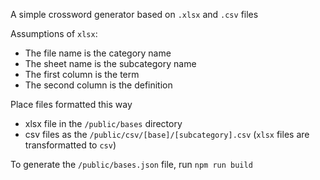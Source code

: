 A simple crossword generator based on `.xlsx` and `.csv` files

Assumptions of `xlsx`:

- The file name is the category name
- The sheet name is the subcategory name
- The first column is the term
- The second column is the definition

Place files formatted this way

- xlsx file in the `/public/bases` directory
- csv files as the `/public/csv/[base]/[subcategory].csv` (`xlsx` files are transformatted to `csv`)

To generate the `/public/bases.json` file, run `npm run build`
